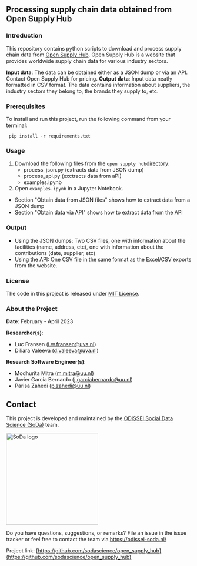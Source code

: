 ## Processing supply chain data obtained from Open Supply Hub

### Introduction

This repository contains python scripts to download and process supply chain data from [Open Supply Hub](https://opensupplyhub.org). Open Supply Hub is a website that provides worldwide supply chain data for various industry sectors.

**Input data**: The data can be obtained either as a JSON dump or via an API. Contact Open Supply Hub for pricing.
**Output data**: Input data neatly formatted in CSV format. The data contains information about suppliers, the industry sectors they belong to, the brands they supply to, etc. 

<!-- TABLE OF CONTENTS -->
### Prerequisites

To install and run this project, run the following command from your terminal:

``` pip install -r requirements.txt```


### Usage

1. Download the following files from the `open supply hub`[directory](open_supply_hub):
	* process_json.py (extracts data from JSON dump)
	* process_api.py (exctracts data from aPI)
	* examples.ipynb
2. Open `examples.ipynb` in a Jupyter Notebook.
  * Section "Obtain data from JSON files" shows how to extract data from a JSON dump
  * Section "Obtain data via API" shows how to extract data from the API

### Output
* Using the JSON dumps: Two CSV files, one with information about the facilities (name, address, etc), one with information about the contributions (date, supplier, etc)
* Using the API: One CSV file in the same format as the Excel/CSV exports from the website.


### License

The code in this project is released under [MIT License](/LICENSE).

<!-- ABOUT THE PROJECT -->
### About the Project

**Date**: February - April 2023

**Researcher(s)**:

- Luc Fransen (l.w.fransen@uva.nl)
- Diliara Valeeva (d.valeeva@uva.nl)

**Research Software Engineer(s)**:

- Modhurita Mitra (m.mitra@uu.nl)
- Javier Garcia Bernardo (j.garciabernardo@uu.nl)
- Parisa Zahedi (p.zahedi@uu.nl)

<!-- CONTACT -->
## Contact

This project is developed and maintained by the [ODISSEI Social Data
Science (SoDa)](https://odissei-data.nl/nl/soda/) team.

<img src="https://odissei-soda.nl/images/logos/soda_logo.svg" alt="SoDa logo" width="250px"/>

Do you have questions, suggestions, or remarks? File an issue in the issue tracker or feel free to contact the team via https://odissei-soda.nl/

Project link: [https://github.com/sodascience/open_supply_hub](https://github.com/sodascience/open_supply_hub)
